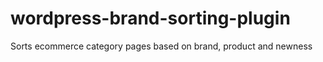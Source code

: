 # wordpress-brand-sorting-plugin
Sorts ecommerce category pages based on brand, product and newness
